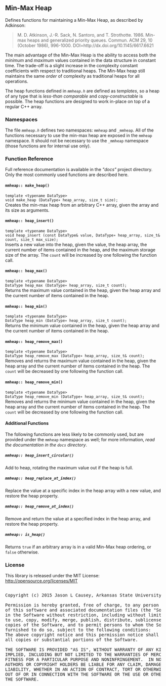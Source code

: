 ## Min-Max Heap
Defines functions for maintaining a Min-Max Heap, as described by Adkinson:
<blockquote>
    M. D. Atkinson, J.-R. Sack, N. Santoro, and T. Strothotte. 1986.
    Min-max heaps and generalized priority queues.
    Commun. ACM 29, 10 (October 1986), 996-1000.
    DOI=http://dx.doi.org/10.1145/6617.6621
</blockquote>

The main advantage of the Min-Max Heap is the ability to access both the _minimum_ and _maximum_ values contained in the data structure in constant time.  The trade-off is a slight increase in the complexity constant coefficients with respect to traditional heaps.  The Min-Max heap still maintains the same _order_ of complexity as traditional heaps for all operations.

The heap functions defined in _`mmheap.h`_ are defined as _templates_, so a heap of any type that is _less-than comparable_ and _copy-constructable_ is possible.  The heap functions are designed to work in-place on top of a regular C++ array.

### Namespaces
The file _`mmheap.h`_ defines two namespaces: `mmheap` and `_mmheap`.  All of the functions necessary to use the min-max heap are exposed in the `mmheap` namespace.  It should not be necessary to use the `_mmheap` namespace (those functions are for internal use only).

### Function Reference
Full reference documentation is available in the _"docs"_ project directory.  Only the most commonly used functions are described here.

#### `mmheap:: make_heap()`
`template <typename DataType>`<br />
`void make_heap (DataType∗ heap_array, size_t size);`<br />
Creates the min-max heap from an arbitrary C++ array, given the array and its size as arguments.

#### `mmheap:: heap_insert()`
`template <typename DataType>`<br />
`void heap_insert (const DataType& value, DataType∗ heap_array, size_t& count, size_t max_size);`<br />
Inserts a new value into the heap, given the value, the heap array, the current number of items contained in the heap, and the maximum storage size of the array.  The `count` will be increased by one following the function call.

#### `mmheap:: heap_max()`
`template <typename DataType>`<br />
`DataType heap_max (DataType∗ heap_array, size_t count);`<br />
Returns the maximum value contained in the heap, given the heap array and the current number of items contained in the heap.

#### `mmheap:: heap_min()`
`template <typename DataType>`<br />
`DataType heap_min (DataType∗ heap_array, size_t count);`<br />
Returns the minimum value contained in the heap, given the heap array and the current number of items contained in the heap.

#### `mmheap:: heap_remove_max()`
`template <typename DataType>`<br />
`DataType heap_remove_max (DataType∗ heap_array, size_t& count);`<br />
Removes and returns the maximum value contained in the heap, given the heap array and the current number of items contained in the heap.  The `count` will be decreased by one following the function call.

#### `mmheap:: heap_remove_min()`
`template <typename DataType>`<br />
`DataType heap_remove_min (DataType∗ heap_array, size_t& count);`<br />
Removes and returns the minimum value contained in the heap, given the heap array and the current number of items contained in the heap.  The `count` will be decreased by one following the function call.

#### Additional Functions
The following functions are less likely to be commonly used, but are provided under the `mmheap` namespace as well; for more information, _read the documentation in the `docs` directory_.

##### `mmheap:: heap_insert_circular()`
Add to heap, rotating the maximum value out if the heap is full.

##### `mmheap:: heap_replace_at_index()`
Replace the value at a specific index in the heap array with a new value, and restore the heap property.

##### `mmheap:: heap_remove_at_index()`
Remove and return the value at a specified index in the heap array, and restore the heap property.

##### `mmheap:: is_heap()`
Returns `true` if an arbitrary array is in a valid Min-Max heap ordering, or `false` otherwise.

### License
This library is released under the MIT License: http://opensource.org/licenses/MIT
<pre>  
Copyright (c) 2015 Jason L Causey, Arkansas State University

Permission is hereby granted, free of charge, to any person obtaining a copy
of this software and associated documentation files (the "Software"), to deal
in the Software without restriction, including without limitation the rights
to use, copy, modify, merge, publish, distribute, sublicense, and/or sell
copies of the Software, and to permit persons to whom the Software is
furnished to do so, subject to the following conditions:
The above copyright notice and this permission notice shall be included in
all copies or substantial portions of the Software.

THE SOFTWARE IS PROVIDED "AS IS", WITHOUT WARRANTY OF ANY KIND, EXPRESS OR
IMPLIED, INCLUDING BUT NOT LIMITED TO THE WARRANTIES OF MERCHANTABILITY,
FITNESS FOR A PARTICULAR PURPOSE AND NONINFRINGEMENT.  IN NO EVENT SHALL THE
AUTHORS OR COPYRIGHT HOLDERS BE LIABLE FOR ANY CLAIM, DAMAGES OR OTHER
LIABILITY, WHETHER IN AN ACTION OF CONTRACT, TORT OR OTHERWISE, ARISING FROM,
OUT OF OR IN CONNECTION WITH THE SOFTWARE OR THE USE OR OTHER DEALINGS IN
THE SOFTWARE.
</pre>

